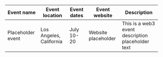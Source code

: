 Event name | Event location | Event dates | Event website | Description
| --- | --- | --- | --- | --- |
Placeholder event | Los Angeles, California | July 10-20 | Website placeholder | This is a web3 event description placeholder text |
